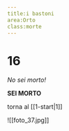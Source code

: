 ```yaml
---
title:i bastoni
area:Orto
class:morte
---
```

# 16
_No sei morto!_

**SEI MORTO**

torna al [[1-start|1]]

![[foto_37.jpg]]
